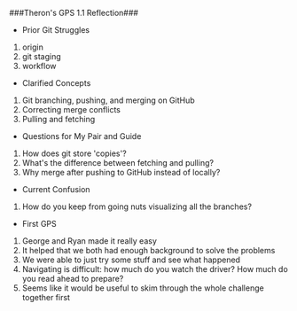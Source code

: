 ###Theron's GPS 1.1 Reflection###

* Prior Git Struggles
1. origin
2. git staging
3. workflow

* Clarified Concepts
1. Git branching, pushing, and merging on GitHub
2. Correcting merge conflicts
3. Pulling and fetching

* Questions for My Pair and Guide
1. How does git store 'copies'?
2. What's the difference between fetching and pulling?
3. Why merge after pushing to GitHub instead of locally?

* Current Confusion
1. How do you keep from going nuts visualizing all the branches?

* First GPS
1. George and Ryan made it really easy
2. It helped that we both had enough background to solve the problems
3. We were able to just try some stuff and see what happened
4. Navigating is difficult: how much do you watch the driver? How much do you read ahead to prepare?
5. Seems like it would be useful to skim through the whole challenge together first